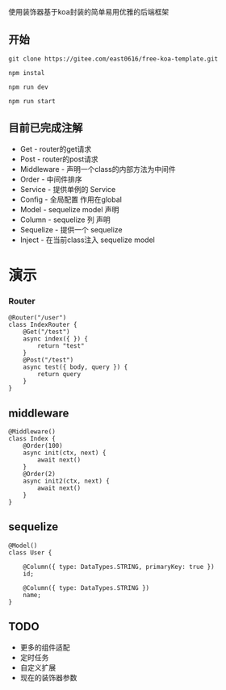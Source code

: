 
使用装饰器基于koa封装的简单易用优雅的后端框架
## 开始
```
git clone https://gitee.com/east0616/free-koa-template.git

npm instal

npm run dev 

npm run start
````
## 目前已完成注解
+ Get - router的get请求
+ Post - router的post请求
+ Middleware - 声明一个class的内部方法为中间件 
+ Order - 中间件排序
+ Service - 提供单例的 Service
+ Config - 全局配置 作用在global
+ Model - sequelize model 声明
+ Column - sequelize 列 声明
+ Sequelize - 提供一个 sequelize
+ Inject - 在当前class注入 sequelize model

# 演示 
### Router
```
@Router("/user")
class IndexRouter {
    @Get("/test")
    async index({ }) {
        return "test"
    }
    @Post("/test")
    async test({ body, query }) {
        return query
    }
}
```

## middleware
```
@Middleware()
class Index {
    @Order(100)
    async init(ctx, next) {
        await next()
    }
    @Order(2)
    async init2(ctx, next) {
        await next()
    }
}
```
## sequelize
```
@Model()
class User {

    @Column({ type: DataTypes.STRING, primaryKey: true })
    id;

    @Column({ type: DataTypes.STRING })
    name;
}
```

## TODO
+ 更多的组件适配
+ 定时任务
+ 自定义扩展
+ 现在的装饰器参数





